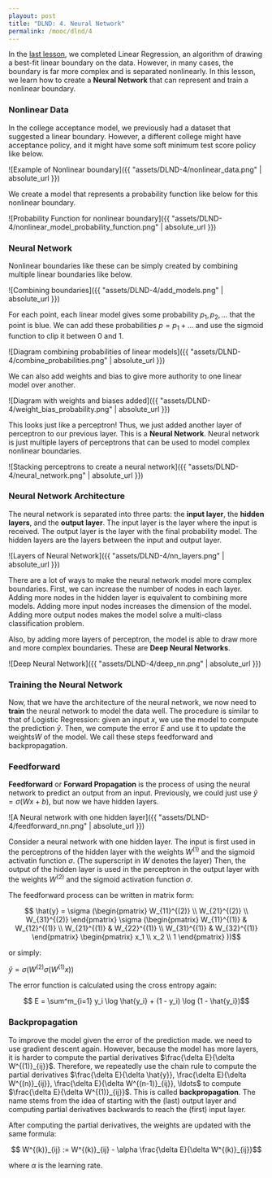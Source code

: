 ```yaml
---
playout: post
title: "DLND: 4. Neural Network"
permalink: /mooc/dlnd/4
---
```


In the [last lesson](/mooc/dlnd/3), we completed Linear Regression, an algorithm of drawing a best-fit linear boundary on the data. However, in many cases, the boundary is far more complex and is separated nonlinearly. In this lesson, we learn how to create a **Neural Network** that can represent and train a nonlinear boundary.

### Nonlinear Data

In the college acceptance model, we previously had a dataset that suggested a linear boundary. However, a different college might have acceptance policy, and it might have some soft minimum test score policy like below.

![Example of Nonlinear boundary]({{ "assets/DLND-4/nonlinear_data.png" | absolute_url }})

We create a model that represents a probability function like below for this nonlinear boundary.

![Probability Function for nonlinear boundary]({{ "assets/DLND-4/nonlinear_model_probability_function.png" | absolute_url }})

### Neural Network

Nonlinear boundaries like these can be simply created by combining multiple linear boundaries like below.

![Combining boundaries]({{ "assets/DLND-4/add_models.png" | absolute_url }})

For each point, each linear model gives some probability $p_1, p_2, \ldots$ that the point is blue. We can add these probabilities $p = p_1 + \ldots$ and use the sigmoid function to clip it between 0 and 1.

![Diagram combining probabilities of linear models]({{ "assets/DLND-4/combine_probabilities.png" | absolute_url }})

We can also add weights and bias to give more authority to one linear model over another.

![Diagram with weights and biases added]({{ "assets/DLND-4/weight_bias_probability.png" | absolute_url }})

This looks just like a perceptron! Thus, we just added another layer of perceptron to our previous layer. This is a **Neural Network**. Neural network is just multiple layers of perceptrons that can be used to model complex nonlinear boundaries.

![Stacking perceptrons to create a neural network]({{ "assets/DLND-4/neural_network.png" | absolute_url }})

### Neural Network Architecture

The neural network is separated into three parts: the **input layer**, the **hidden layers**, and the **output layer**. The input layer is the layer where the input is received. The output layer is the layer with the final probability model. The hidden layers are the layers between the input and output layer.

![Layers of Neural Network]({{ "assets/DLND-4/nn_layers.png" | absolute_url }})

There are a lot of ways to make the neural network model more complex boundaries. First, we can increase the number of nodes in each layer. Adding more nodes in the hidden layer is equivalent to combining more models. Adding more input nodes increases the dimension of the model. Adding more output nodes makes the model solve a multi-class classification problem.

Also, by adding more layers of perceptron, the model is able to draw more and more complex boundaries. These are **Deep Neural Networks**.

![Deep Neural Network]({{ "assets/DLND-4/deep_nn.png" | absolute_url }})

### Training the Neural Network

Now, that we have the architecture of the neural network, we now need to **train** the neural network to model the data well. The procedure is similar to that of Logistic Regression: given an input $x$, we use the model to compute the prediction $\hat{y}$. Then, we compute the error $E$ and use it to update the weights$W$ of the model. We call these steps feedforward and backpropagation.

### Feedforward

**Feedforward** or **Forward Propagation** is the process of using the neural network to predict an output from an input. Previously, we could just use $\hat{y} = \sigma(Wx + b)$, but now we have hidden layers.

![A Neural network with one hidden layer]({{ "assets/DLND-4/feedforward_nn.png" | absolute_url }})

Consider a neural network with one hidden layer. The input is first used in the perceptrons of the hidden layer with the weights $W^{(1)}$ and the sigmoid activatin function $\sigma$. (The superscript in $W$ denotes the layer) Then, the output of the hidden layer is used in the perceptron in the output layer with the weights $W^{(2)}$ and the sigmoid activation function $\sigma$.

The feedforward process can be written in matrix form:

$$ \hat{y} = \sigma (\begin{pmatrix} W_{11}^{(2)} \\ W_{21}^{(2)} \\ W_{31}^{(2)} \end{pmatrix} \sigma (\begin{pmatrix} W_{11}^{(1)} & W_{12}^{(1)} \\ W_{21}^{(1)} & W_{22}^{(1)} \\ W_{31}^{(1)} & W_{32}^{(1)} \end{pmatrix} \begin{pmatrix} x_1 \\ x_2 \\ 1 \end{pmatrix} ))$$

or simply:

$\hat{y} = \sigma ( W^{(2)} \sigma (W^{(1)} x))$

The error function is calculated using the cross entropy again:

$$ E = \sum^m_{i=1} y_i \log \hat{y_i} + (1 - y_i) \log (1 - \hat{y_i})$$

### Backpropagation

To improve the model given the error of the prediction made. we need to use gradient descent again. However, because the model has more layers, it is harder to compute the partial derivatives $\frac{\delta E}{\delta W^{(1)}_{ij}}$. Therefore, we repeatedly use the chain rule to compute the partial derivatives $\frac{\delta E}{\delta \hat{y}}, \frac{\delta E}{\delta W^{(n)}_{ij}}, \frac{\delta E}{\delta W^{(n-1)}_{ij}}, \ldots$ to compute $\frac{\delta E}{\delta W^{(1)}_{ij}}$. This is called **backpropagation**. The name stems from the idea of starting with the (last) output layer and computing partial derivatives backwards to reach the (first) input layer.

After computing the partial derivatives, the weights are updated with the same formula:

$$ W^{(k)}_{ij} := W^{(k)}_{ij} - \alpha \frac{\delta E}{\delta W^{(k)}_{ij}}$$

where $\alpha$ is the learning rate.

